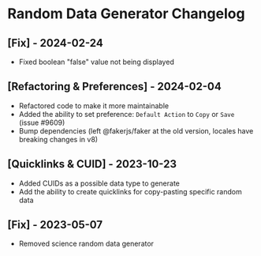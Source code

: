 # Random Data Generator Changelog

## [Fix] - 2024-02-24

- Fixed boolean "false" value not being displayed

## [Refactoring & Preferences] - 2024-02-04

- Refactored code to make it more maintainable
- Added the ability to set preference: `Default Action` to `Copy` or `Save` (issue #9609)
- Bump dependencies (left @fakerjs/faker at the old version, locales have breaking changes in v8)

## [Quicklinks & CUID] - 2023-10-23

- Added CUIDs as a possible data type to generate
- Add the ability to create quicklinks for copy-pasting specific random data

## [Fix] - 2023-05-07

- Removed science random data generator
